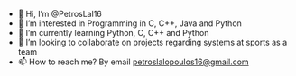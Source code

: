- 👋 Hi, I’m @PetrosLal16
- 👀 I’m interested in Programming in C, C++, Java and Python
- 🌱 I’m currently learning Python, C, C++ and Python
- 💞️ I’m looking to collaborate on projects regarding systems at sports as a team 
- 📫 How to reach me? By email petroslalopoulos16@gmail.com
<!---
PetrosLal16/PetrosLal16 is a ✨ special ✨ repository because its `README.md` (this file) appears on your GitHub profile.
You can click the Preview link to take a look at your changes.
--->
